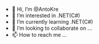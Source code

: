 - 👋 Hi, I’m @AntoKre
- 👀 I’m interested in .NET(C#)
- 🌱 I’m currently learning .NET(C#)
- 💞️ I’m looking to collaborate on ...
- 📫 How to reach me ...

<!---
AntoKre/AntoKre is a ✨ special ✨ repository because its `README.md` (this file) appears on your GitHub profile.
You can click the Preview link to take a look at your changes.
--->
